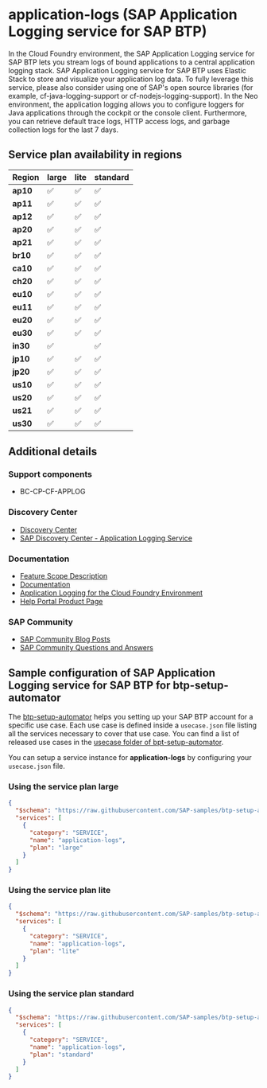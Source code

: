 # application-logs (SAP Application Logging service for SAP BTP)

In the Cloud Foundry environment, the SAP Application Logging service for SAP BTP lets you stream logs of bound applications to a central application logging stack. SAP Application Logging service for SAP BTP uses Elastic Stack to store and visualize your application log data. To fully leverage this service, please also consider using one of SAP&apos;s open source libraries (for example, cf-java-logging-support or cf-nodejs-logging-support). In the Neo environment, the application logging allows you to configure loggers for Java applications through the cockpit or the console client. Furthermore, you can retrieve default trace logs, HTTP access logs, and garbage collection logs for the last 7 days.

## Service plan availability in regions

| Region | large | lite | standard |
|--------|-------|------|----------|
|  **ap10** | ✅ | ✅ | ✅ |
|  **ap11** | ✅ | ✅ | ✅ |
|  **ap12** | ✅ | ✅ | ✅ |
|  **ap20** | ✅ | ✅ | ✅ |
|  **ap21** | ✅ | ✅ | ✅ |
|  **br10** | ✅ | ✅ | ✅ |
|  **ca10** | ✅ | ✅ | ✅ |
|  **ch20** | ✅ | ✅ | ✅ |
|  **eu10** | ✅ | ✅ | ✅ |
|  **eu11** | ✅ | ✅ | ✅ |
|  **eu20** | ✅ | ✅ | ✅ |
|  **eu30** | ✅ | ✅ | ✅ |
|  **in30** | ✅ | | ✅ |
|  **jp10** | ✅ | ✅ | ✅ |
|  **jp20** | ✅ | ✅ | ✅ |
|  **us10** | ✅ | ✅ | ✅ |
|  **us20** | ✅ | ✅ | ✅ |
|  **us21** | ✅ | ✅ | ✅ |
|  **us30** | ✅ | ✅ | ✅ |

## Additional details

### Support components

- BC-CP-CF-APPLOG

### Discovery Center

- [Discovery Center](https://discovery-center.cloud.sap/#/serviceCatalog/application-logging-service)
- [SAP Discovery Center - Application Logging Service](https://discovery-center.cloud.sap/serviceCatalog/application-logging-service)

### Documentation

- [Feature Scope Description](https://help.sap.com/doc/2992cdb21d194bab9926f7bb054f8b29/)
- [Documentation](https://help.sap.com/docs/BTP/65de2977205c403bbc107264b8eccf4b/5dd739823b824b539eee47b7860a00be.html)
- [Application Logging for the Cloud Foundry Environment](https://help.sap.com/docs/BTP/ee8e8a203e024bbb8c8c2d03fce527dc/68454d44ad41458788959485a24305e2.html)
- [Help Portal Product Page](https://help.sap.com/docs/APPLICATION_LOGGING)

### SAP Community

- [SAP Community Blog Posts](https://community.sap.com/search/?ct=blog&q=SAP%20Application%20Logging%20service%20for%20SAP%20BTP)
- [SAP Community Questions and Answers](https://community.sap.com/search/?ct=qa&q=SAP%20Application%20Logging%20service%20for%20SAP%20BTP)

## Sample configuration of **SAP Application Logging service for SAP BTP** for btp-setup-automator

The [btp-setup-automator](https://github.com/SAP-samples/btp-setup-automator) helps you setting up your SAP BTP account for a specific use case. Each use case is defined inside a `usecase.json` file listing all the services necessary to cover that use case. You can find a list of released use cases in the [usecase folder of bpt-setup-automator](https://github.com/SAP-samples/btp-setup-automator/tree/main/usecases).

You can setup a service instance for **application-logs** by configuring your `usecase.json` file.

### Using the service plan **large**

```json
{
  "$schema": "https://raw.githubusercontent.com/SAP-samples/btp-setup-automator/main/libs/btpsa-usecase.json",
  "services": [
    {
      "category": "SERVICE",
      "name": "application-logs",
      "plan": "large"
    }
  ]
}
```

### Using the service plan **lite**

```json
{
  "$schema": "https://raw.githubusercontent.com/SAP-samples/btp-setup-automator/main/libs/btpsa-usecase.json",
  "services": [
    {
      "category": "SERVICE",
      "name": "application-logs",
      "plan": "lite"
    }
  ]
}
```

### Using the service plan **standard**

```json
{
  "$schema": "https://raw.githubusercontent.com/SAP-samples/btp-setup-automator/main/libs/btpsa-usecase.json",
  "services": [
    {
      "category": "SERVICE",
      "name": "application-logs",
      "plan": "standard"
    }
  ]
}
```
